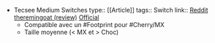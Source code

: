 - Tecsee Medium Switches
  type:: [[Article]]
  tags:: Switch
  link:: [Reddit](https://www.reddit.com/r/ErgoMechKeyboards/comments/17lnbg6/tiny_baby_ducklings/) [theremingoat (review)](https://www.theremingoat.com/blog/tecsee-middle-tactile-switch-review) [Official](https://divinikey.com/products/tecsee-medium-switches)
	- Compatible avec un #Footprint pour #Cherry/MX
	- Taille moyenne (< MX et > Choc)